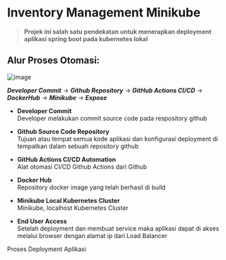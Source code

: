 # Inventory Management Minikube

> **Projek ini salah satu pendekatan untuk menerapkan deployment aplikasi spring boot pada kubernetes lokal** 

## Alur Proses Otomasi:

![image](https://github.com/user-attachments/assets/6a2b0306-ed5a-4a5a-b936-9fa70c9193de)    


***Developer Commit*** &rarr; ***Github Repository*** &rarr; ***GitHub Actions CI/CD*** &rarr; ***DockerHub*** &rarr; ***Minikube*** &rarr; ***Expose***

- **Developer Commit**    
Developer melakukan commit source code pada respository github

- **Github Source Code Repository**    
Tujuan atau tempat semua kode aplikasi dan konfigurasi deployment di tempatkan dalam sebuah repository github

- **GitHub Actions CI/CD Automation**    
Alat otomasi CI/CD Github Actions dari Github

- **Docker Hub**    
Repository docker image yang telah berhasil di build

- **Minikube Local Kubernetes Cluster**    
Minikube, localhost Kubernetes Cluster 

- **End User Access**    
Setelah deployment dan membuat service maka aplikasi dapat di akses melalui browser dengan alamat ip dari Load Balancer


Proses Deployment Aplikasi

